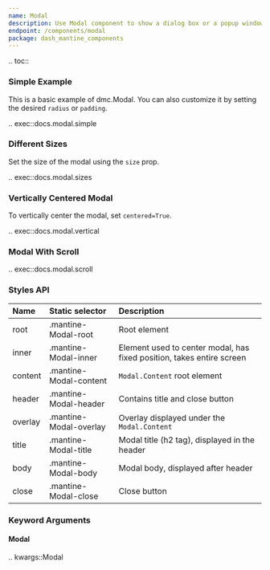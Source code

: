 ```yaml
---
name: Modal
description: Use Modal component to show a dialog box or a popup window on the top of the current page.
endpoint: /components/modal
package: dash_mantine_components
---
```


.. toc::

### Simple Example

This is a basic example of dmc.Modal. You can also customize it by setting the desired `radius` or `padding`.

.. exec::docs.modal.simple

### Different Sizes

Set the size of the modal using the `size` prop.

.. exec::docs.modal.sizes

### Vertically Centered Modal

To vertically center the modal, set `centered=True`.

.. exec::docs.modal.vertical

### Modal With Scroll

.. exec::docs.modal.scroll

### Styles API

| Name    | Static selector        | Description                                                           |
|:--------|:-----------------------|:----------------------------------------------------------------------|
| root    | .mantine-Modal-root    | Root element                                                          |
| inner   | .mantine-Modal-inner   | Element used to center modal, has fixed position, takes entire screen |
| content | .mantine-Modal-content | `Modal.Content` root element                                          |
| header  | .mantine-Modal-header  | Contains title and close button                                       |
| overlay | .mantine-Modal-overlay | Overlay displayed under the `Modal.Content`                           |
| title   | .mantine-Modal-title   | Modal title (h2 tag), displayed in the header                         |
| body    | .mantine-Modal-body    | Modal body, displayed after header                                    |
| close   | .mantine-Modal-close   | Close button                                                          |

### Keyword Arguments

#### Modal

.. kwargs::Modal
